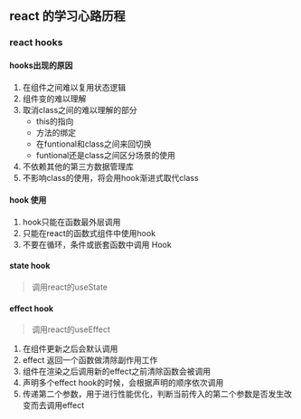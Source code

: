 ## react 的学习心路历程

### react hooks

#### hooks出现的原因

1. 在组件之间难以复用状态逻辑
2. 组件变的难以理解
3. 取消class之间的难以理解的部分
    - this的指向
    - 方法的绑定
    - 在funtional和class之间来回切换
    - funtional还是class之间区分场景的使用
4. 不依赖其他的第三方数据管理库
5. 不影响class的使用，将会用hook渐进式取代class

#### hook 使用

1. hook只能在函数最外层调用
2. 只能在react的函数式组件中使用hook
3. 不要在循环，条件或嵌套函数中调用 Hook

#### state hook

> 调用react的useState

#### effect hook

> 调用react的useEffect

1. 在组件更新之后会默认调用
2. effect 返回一个函数做清除副作用工作
3. 组件在渲染之后调用新的effect之前清除函数会被调用
4. 声明多个effect hook的时候，会根据声明的顺序依次调用
5. 传递第二个参数，用于进行性能优化，判断当前传入的第二个参数是否发生改变而去调用effect

